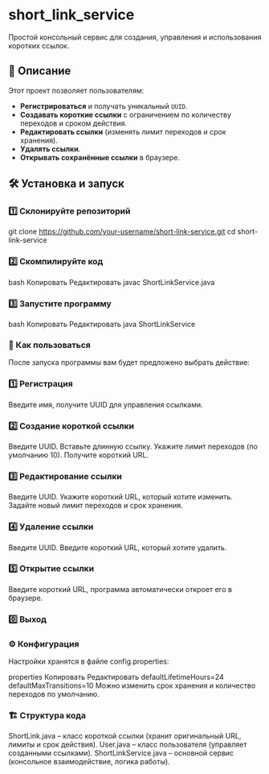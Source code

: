 # short_link_service

Простой консольный сервис для создания, управления и использования коротких ссылок.  

## 📌 Описание  

Этот проект позволяет пользователям:  
- **Регистрироваться** и получать уникальный `UUID`.  
- **Создавать короткие ссылки** с ограничением по количеству переходов и сроком действия.  
- **Редактировать ссылки** (изменять лимит переходов и срок хранения).  
- **Удалять ссылки**.  
- **Открывать сохранённые ссылки** в браузере.  

## 🛠️ Установка и запуск  
 
### 1️⃣ Склонируйте репозиторий  
git clone https://github.com/your-username/short-link-service.git
cd short-link-service
### 2️⃣ Скомпилируйте код
bash
Копировать
Редактировать
javac ShortLinkService.java
### 3️⃣ Запустите программу
bash
Копировать
Редактировать
java ShortLinkService
### 🚀 Как пользоваться
После запуска программы вам будет предложено выбрать действие:

### 1️⃣ Регистрация

Введите имя, получите UUID для управления ссылками.
### 2️⃣ Создание короткой ссылки

Введите UUID.
Вставьте длинную ссылку.
Укажите лимит переходов (по умолчанию 10).
Получите короткий URL.
### 3️⃣ Редактирование ссылки

Введите UUID.
Укажите короткий URL, который хотите изменить.
Задайте новый лимит переходов и срок хранения.
### 4️⃣ Удаление ссылки

Введите UUID.
Введите короткий URL, который хотите удалить.
### 5️⃣ Открытие ссылки

Введите короткий URL, программа автоматически откроет его в браузере.
### 0️⃣ Выход

### ⚙️ Конфигурация
Настройки хранятся в файле config.properties:

properties
Копировать
Редактировать
defaultLifetimeHours=24
defaultMaxTransitions=10
Можно изменить срок хранения и количество переходов по умолчанию.

### 🏗️ Структура кода
ShortLink.java – класс короткой ссылки (хранит оригинальный URL, лимиты и срок действия).
User.java – класс пользователя (управляет созданными ссылками).
ShortLinkService.java – основной сервис (консольное взаимодействие, логика работы).
